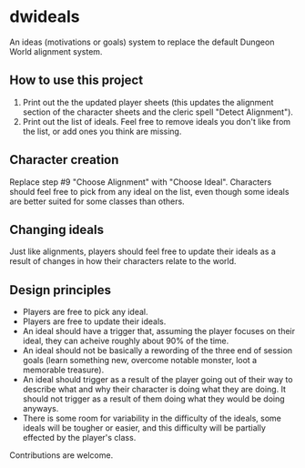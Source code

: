 # dwideals
An ideas (motivations or goals) system to replace the default Dungeon World alignment system.

How to use this project
-----------------------

1. Print out the the updated player sheets (this updates the alignment section of the character sheets and the cleric spell "Detect Alignment").
2. Print out the list of ideals.  Feel free to remove ideals you don't like from the list, or add ones you think are missing.
  
Character creation
------------------
Replace step #9 "Choose Alignment" with "Choose Ideal".  Characters should feel free to pick from any ideal on the list, even though some ideals are better suited for some classes than others.
  
Changing ideals
---------------
Just like alignments, players should feel free to update their ideals as a result of changes in how their characters relate to the world.

Design principles
-----------------
 - Players are free to pick any ideal.
 - Players are free to update their ideals.
 - An ideal should have a trigger that, assuming the player focuses on their ideal, they can acheive roughly about 90% of the time.
 - An ideal should not be basically a rewording of the three end of session goals (learn something new, overcome notable
 monster, loot a memorable treasure).
 - An ideal should trigger as a result of the player going out of their way to describe what and why their character is doing what they are doing.  It should not trigger as a result of them doing what they would be doing anyways.
 - There is some room for variability in the difficulty of the ideals, some ideals will be tougher or easier, and this
 difficulty will be partially effected by the player's class.

Contributions are welcome.
